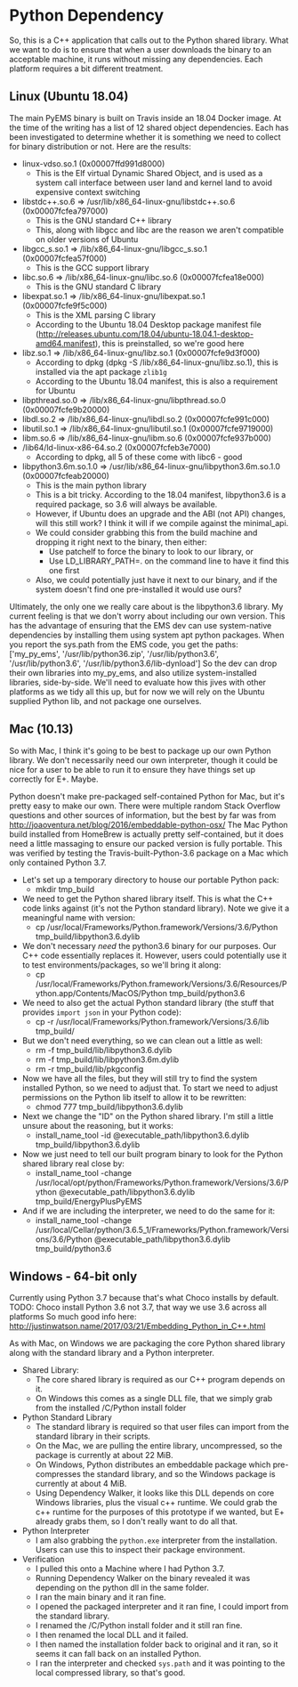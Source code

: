 # Python Dependency

So, this is a C++ application that calls out to the Python shared library.
What we want to do is to ensure that when a user downloads the binary to an acceptable machine, it runs without missing any dependencies.
Each platform requires a bit different treatment.

## Linux (Ubuntu 18.04)

The main PyEMS binary is built on Travis inside an 18.04 Docker image.
At the time of the writing has a list of 12 shared object dependencies.
Each has been investigated to determine whether it is something we need to collect for binary distribution or not.
Here are the results:

- linux-vdso.so.1 (0x00007ffd991d8000)
    - This is the Elf virtual Dynamic Shared Object, and is used as a system call interface between user land and kernel land to avoid expensive context switching
- libstdc++.so.6 => /usr/lib/x86_64-linux-gnu/libstdc++.so.6 (0x00007fcfea797000)
    - This is the GNU standard C++ library
    - This, along with libgcc and libc are the reason we aren't compatible on older versions of Ubuntu
- libgcc_s.so.1 => /lib/x86_64-linux-gnu/libgcc_s.so.1 (0x00007fcfea57f000)
    - This is the GCC support library
- libc.so.6 => /lib/x86_64-linux-gnu/libc.so.6 (0x00007fcfea18e000)
    - This is the GNU standard C library
- libexpat.so.1 => /lib/x86_64-linux-gnu/libexpat.so.1 (0x00007fcfe9f5c000)
    - This is the XML parsing C library
    - According to the Ubuntu 18.04 Desktop package manifest file (http://releases.ubuntu.com/18.04/ubuntu-18.04.1-desktop-amd64.manifest), this is preinstalled, so we're good here
- libz.so.1 => /lib/x86_64-linux-gnu/libz.so.1 (0x00007fcfe9d3f000)
    - According to dpkg (dpkg -S /lib/x86_64-linux-gnu/libz.so.1), this is installed via the apt package `zlib1g`
    - According to the Ubuntu 18.04 manifest, this is also a requirement for Ubuntu
- libpthread.so.0 => /lib/x86_64-linux-gnu/libpthread.so.0 (0x00007fcfe9b20000)
- libdl.so.2 => /lib/x86_64-linux-gnu/libdl.so.2 (0x00007fcfe991c000)
- libutil.so.1 => /lib/x86_64-linux-gnu/libutil.so.1 (0x00007fcfe9719000)
- libm.so.6 => /lib/x86_64-linux-gnu/libm.so.6 (0x00007fcfe937b000)
- /lib64/ld-linux-x86-64.so.2 (0x00007fcfeb3e7000)
    - According to dpkg, all 5 of these come with libc6 - good
- libpython3.6m.so.1.0 => /usr/lib/x86_64-linux-gnu/libpython3.6m.so.1.0 (0x00007fcfeab20000)
    - This is the main python library
    - This is a bit tricky.  According to the 18.04 manifest, libpython3.6 is a required package, so 3.6 will always be available.
    - However, if Ubuntu does an upgrade and the ABI (not API) changes, will this still work?  I think it will if we compile against the minimal_api.
    - We could consider grabbing this from the build machine and dropping it right next to the binary, then either:
        - Use patchelf to force the binary to look to our library, or
        - Use LD_LIBRARY_PATH=. on the command line to have it find this one first
    - Also, we could potentially just have it next to our binary, and if the system doesn't find one pre-installed it would use ours?

Ultimately, the only one we really care about is the libpython3.6 library.
My current feeling is that we don't worry about including our own version.
This has the advantage of ensuring that the EMS dev can use system-native dependencies by installing them using system apt python packages.
When you report the sys.path from the EMS code, you get the paths:
    ['my_py_ems', '/usr/lib/python36.zip', '/usr/lib/python3.6', '/usr/lib/python3.6', '/usr/lib/python3.6/lib-dynload']
So the dev can drop their own libraries into my_py_ems, and also utilize system-installed libraries, side-by-side.
We'll need to evaluate how this jives with other platforms as we tidy all this up, but for now we will rely on the Ubuntu supplied Python lib, and not package one ourselves.

## Mac (10.13)

So with Mac, I think it's going to be best to package up our own Python library.
We don't necessarily need our own interpreter, though it could be nice for a user to be able to run it to ensure they have things set up correctly for E+.  Maybe.

Python doesn't make pre-packaged self-contained Python for Mac, but it's pretty easy to make our own.
There were multiple random Stack Overflow questions and other sources of information, but the best by far was from http://joaoventura.net/blog/2016/embeddable-python-osx/
The Mac Python build installed from HomeBrew is actually pretty self-contained, but it does need a little massaging to ensure our packed version is fully portable.
This was verified by testing the Travis-built-Python-3.6 package on a Mac which only contained Python 3.7.

- Let's set up a temporary directory to house our portable Python pack:
    - mkdir tmp_build
- We need to get the Python shared library itself.  This is what the C++ code links against (it's not the Python standard library).  Note we give it a meaningful name with version:
    - cp /usr/local/Frameworks/Python.framework/Versions/3.6/Python tmp_build/libpython3.6.dylib
- We don't necessary _need_ the python3.6 binary for our purposes.  Our C++ code essentially replaces it.  However, users could potentially use it to test environments/packages, so we'll bring it along:
    - cp /usr/local/Frameworks/Python.framework/Versions/3.6/Resources/Python.app/Contents/MacOS/Python tmp_build/python3.6
- We need to also get the actual Python standard library (the stuff that provides `import json` in your Python code):
    - cp -r /usr/local/Frameworks/Python.framework/Versions/3.6/lib tmp_build/
- But we don't need everything, so we can clean out a little as well:
    - rm -f tmp_build/lib/libpython3.6.dylib
    - rm -f tmp_build/lib/libpython3.6m.dylib
    - rm -r tmp_build/lib/pkgconfig
- Now we have all the files, but they will still try to find the system installed Python, so we need to adjust that.  To start we need to adjust permissions on the Python lib itself to allow it to be rewritten:
    - chmod 777 tmp_build/libpython3.6.dylib
- Next we change the "ID" on the Python shared library.  I'm still a little unsure about the reasoning, but it works:
    - install_name_tool -id @executable_path/libpython3.6.dylib tmp_build/libpython3.6.dylib
- Now we just need to tell our built program binary to look for the Python shared library real close by:
    - install_name_tool -change /usr/local/opt/python/Frameworks/Python.framework/Versions/3.6/Python @executable_path/libpython3.6.dylib tmp_build/EnergyPlusPyEMS
- And if we are including the interpreter, we need to do the same for it:
    - install_name_tool -change /usr/local/Cellar/python/3.6.5_1/Frameworks/Python.framework/Versions/3.6/Python @executable_path/libpython3.6.dylib tmp_build/python3.6

## Windows - 64-bit only

Currently using Python 3.7 because that's what Choco installs by default.
TODO: Choco install Python 3.6 not 3.7, that way we use 3.6 across all platforms
So much good info here: http://justinwatson.name/2017/03/21/Embedding_Python_in_C++.html

As with Mac, on Windows we are packaging the core Python shared library along with the standard library and a Python interpreter.
- Shared Library:
    - The core shared library is required as our C++ program depends on it.
    - On Windows this comes as a single DLL file, that we simply grab from the installed /C/Python install folder
- Python Standard Library
    - The standard library is required so that user files can import from the standard library in their scripts.
    - On the Mac, we are pulling the entire library, uncompressed, so the package is currently at about 22 MiB.
    - On Windows, Python distributes an embeddable package which pre-compresses the standard library, and so the Windows package is currently at about 4 MiB.
    - Using Dependency Walker, it looks like this DLL depends on core Windows libraries, plus the visual c++ runtime.
      We could grab the c++ runtime for the purposes of this prototype if we wanted, but E+ already grabs them, so I don't really want to do all that.
- Python Interpreter
    - I am also grabbing the `python.exe` interpreter from the installation.
      Users can use this to inspect their package environment.
- Verification
    - I pulled this onto a Machine where I had Python 3.7.
    - Running Dependency Walker on the binary revealed it was depending on the python dll in the same folder.
    - I ran the main binary and it ran fine.
    - I opened the packaged interpreter and it ran fine, I could import from the standard library.
    - I renamed the /C/Python install folder and it still ran fine.
    - I then renamed the local DLL and it failed.
    - I then named the installation folder back to original and it ran, so it seems it can fall back on an installed Python.
    - I ran the interpreter and checked `sys.path` and it was pointing to the local compressed library, so that's good.